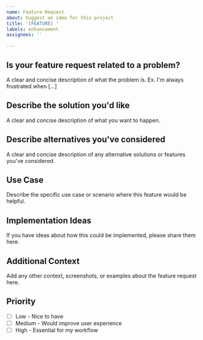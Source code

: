 ```yaml
---
name: Feature Request
about: Suggest an idea for this project
title: '[FEATURE] '
labels: enhancement
assignees: ''

---
```


## Is your feature request related to a problem?
A clear and concise description of what the problem is. Ex. I'm always frustrated when [...]

## Describe the solution you'd like
A clear and concise description of what you want to happen.

## Describe alternatives you've considered
A clear and concise description of any alternative solutions or features you've considered.

## Use Case
Describe the specific use case or scenario where this feature would be helpful.

## Implementation Ideas
If you have ideas about how this could be implemented, please share them here.

## Additional Context
Add any other context, screenshots, or examples about the feature request here.

## Priority
- [ ] Low - Nice to have
- [ ] Medium - Would improve user experience
- [ ] High - Essential for my workflow
